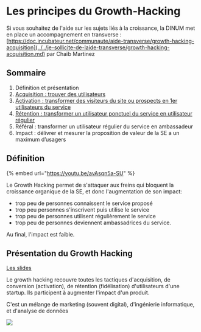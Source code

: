 # Les principes du Growth-Hacking

Si vous souhaitez de l'aide sur les sujets liés à la croissance, la DINUM met en place un accompagnement en transverse : [https://doc.incubateur.net/communaute/aide-transverse/growth-hacking-acquisition](../../je-sollicite-de-laide-transverse/growth-hacking-acquisition.md) par Chaïb Martinez

## Sommaire <a href="#sommaire" id="sommaire"></a>

1. Définition et présentation
2. [Acquisition : trouver des utilisateurs](acquisition.md)
3. [Activation : transformer des visiteurs du site ou prospects en 1er utilisateurs du service](activation.md)
4. [Rétention : transformer un utilisateur ponctuel du service en utilisateur régulier](retention.md)
5. Référal : transformer un utilisateur régulier du service en ambassadeur
6. Impact : délivrer et mesurer la proposition de valeur de la SE a un maximum d’usagers

## Définition <a href="#definition" id="definition"></a>

{% embed url="https://youtu.be/avAsqn5a-SU" %}

Le Growth Hacking permet de s'attaquer aux freins qui bloquent la croissance organique de la SE, et donc l'augmentation de son impact:

* trop peu de personnes connaissent le service proposé
* trop peu personnes s'inscrivent puis utilise le service
* trop peu de personnes utilisent régulièrement le service
* trop peu de personnes deviennent ambassadrices du service.

Au final, l'impact est faible.

## Présentation du Growth Hacking <a href="#presentation-du-growth-hacking" id="presentation-du-growth-hacking"></a>

​[Les slides](https://www.evernote.com/l/AsnMrUNsw3VNcLkMRXKuiX6eRZFg7L3eLrE)​

Le growth hacking recouvre toutes les tactiques d'acquisition, de conversion (activation), de rétention (fidélisation) d'utilisateurs d'une startup. Ils participent à augmenter l'impact d'un produit.

C'est un mélange de marketing (souvent digital), d'ingénierie informatique, et d'analyse de données

![](https://gblobscdn.gitbook.com/assets%2F-M3zJJPRzqnNRhdtTx3k%2F-MHQMBujinR0Yy2oxZvC%2F-MHQMUYybxQ4L385k0ru%2FGrowth-Hacker%20\(1\).png?alt=media\&token=3659af2f-7d87-47da-9055-f1ad79d7aed5)
